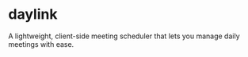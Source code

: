 # daylink
A lightweight, client-side meeting scheduler that lets you manage daily meetings with ease.
